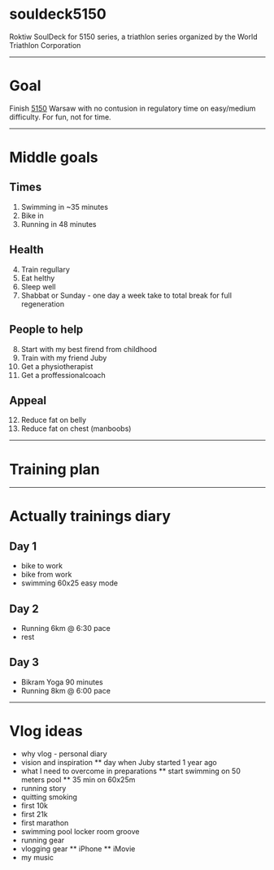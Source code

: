 # souldeck5150
Roktiw SoulDeck for 5150 series, a triathlon series organized by the World Triathlon Corporation

---

# Goal

Finish [5150](http://www.5150warsaw.com/) Warsaw with no contusion in regulatory time on easy/medium difficulty. For fun, not for time.

---

# Middle goals

## Times
1. Swimming in ~35 minutes
2. Bike in
3. Running in 48 minutes

## Health
4. Train regullary
5. Eat helthy
6. Sleep well
7. Shabbat or Sunday - one day a week take to total break for full regeneration

## People to help
8. Start with my best firend from childhood 
9. Train with my friend Juby
10. Get a physiotherapist
11. Get a proffessionalcoach

## Appeal
12. Reduce fat on belly
13. Reduce fat on chest (manboobs)

---

# Training plan

---

# Actually trainings diary

## Day 1
* bike to work
* bike from work
* swimming 60x25 easy mode

## Day 2
* Running 6km @ 6:30 pace
* rest

## Day 3
* Bikram Yoga 90 minutes
* Running 8km @ 6:00 pace

---

# Vlog ideas
* why vlog - personal diary
* vision and inspiration
** day when Juby started 1 year ago
* what I need to overcome in preparations
** start swimming on 50 meters pool
** 35 min on 60x25m
* running story
* quitting smoking
* first 10k
* first 21k
* first marathon
* swimming pool locker room groove
* running gear
* vlogging gear
** iPhone
** iMovie
* my music
